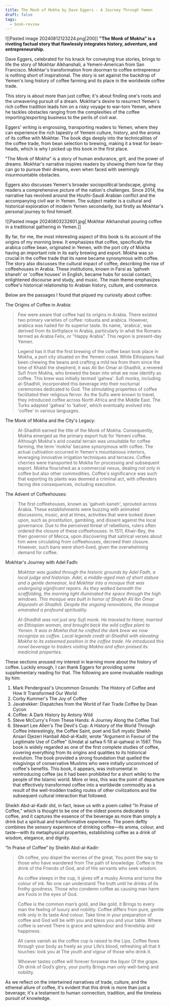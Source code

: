 ```yaml
---
title: The Monk of Mokha by Dave Eggers - A Journey Through Yemen
draft: false
tags:
  - book-review
---
```

![[Pasted image 20240812123224.png|200]]
**"The Monk of Mokha" is a riveting factual story that flawlessly integrates history, adventure, and entrepreneurship.**

Dave Eggers, celebrated for his knack for conveying true stories, brings to life the story of Mokhtar Alkhanshali, a Yemeni-American from San Francisco. Mokhtar's transformation from doorman to coffee entrepreneur is nothing short of inspirational. The story is set against the backdrop of Yemen's long history of coffee farming and its place in the worldwide coffee trade.

This story is about more than just coffee; it's about finding one's roots and the unwavering pursuit of a dream. Mokhtar's desire to resurrect Yemen's rich coffee tradition leads him on a risky voyage to war-torn Yemen, where he tackles obstacles ranging from the complexities of the coffee importing/exporting business to the perils of civil war.

Eggers' writing is engrossing, transporting readers to Yemen, where they can experience the rich tapestry of Yemeni culture, history, and the aroma of its coffee with Mokhtar. The book digs deeply into the technicalities of the coffee trade, from bean selection to brewing, making it a treat for bean-heads, which is why I picked up this book in the first place.

"The Monk of Mokha" is a story of human endurance, grit, and the power of dreams. Mokhtar's narrative inspires readers by showing them how far they can go to pursue their dreams, even when faced with seemingly insurmountable obstacles.

Eggers also discusses Yemen's broader sociopolitical landscape, giving readers a comprehensive picture of the nation's challenges. Since 2014, the narrative has revolved around the Houthi-Saudi Arabian conflict and the accompanying civil war in Yemen. The subject matter is a cultural and historical exploration of modern Yemen secondarily, but firstly as Mokhtar's personal journey to find himself.

![[Pasted image 20240803232601.jpg| Mokhtar Alkhanshali pouring coffee in a traditional gathering in Yemen.]]

By far, for me, the most interesting aspect of this book is its account of the origins of my morning brew. It emphasizes that coffee, specifically the arabica coffee bean, originated in Yemen, with the port city of Mokha having an important role in its early brewing and export. Mokha was so crucial in the coffee trade that its name became synonymous with coffee. The story also discusses the cultural impact of coffee, describing the rise of coffeehouses in Arabia. These institutions, known in Farsi as 'qahveh khaneh' or 'coffee houses' in English, became hubs for social contact, enlightened discourse and study, and music. The main theme emphasizes coffee's historical relationship to Arabian history, culture, and commerce.

Below are the passages I found that piqued my curiosity about coffee:

The Origins of Coffee in Arabia:
> 
> Few were aware that coffee had its origins in Arabia. There existed two primary varieties of coffee: robusta and arabica. However, arabica was hailed for its superior taste. Its name, 'arabica', was derived from its birthplace in Arabia, particularly in what the Romans termed as Arabia Felix, or "Happy Arabia". This region is present-day Yemen.
> 
> Legend has it that the first brewing of the coffee bean took place in Mokha, a port city situated on the Yemeni coast. While Ethiopians had been chewing the beans and crafting a mild tea from them since the time of Khaldi the shepherd, it was Ali Ibn Omar al-Shadhili, a revered Sufi from Mokha, who brewed the bean into what we now identify as coffee. This brew was initially termed 'gahwa'. Sufi monks, including al-Shadhili, incorporated this beverage into their nocturnal ceremonies dedicated to God. The stimulating properties of coffee facilitated their religious fervor. As the Sufis were known to travel, they introduced coffee across North Africa and the Middle East. The Turks adapted 'gahwa' to 'kahve', which eventually evolved into 'coffee' in various languages.

The Monk of Mokha and the City's Legacy:
> Al-Shadhili earned the title of the Monk of Mokha. Consequently, Mokha emerged as the primary export hub for Yemeni coffee. Although Mokha's arid coastal terrain was unsuitable for coffee farming, the term 'mokha' became synonymous with coffee. The actual cultivation occurred in Yemen's mountainous interiors, leveraging innovative irrigation techniques and terraces. Coffee cherries were transported to Mokha for processing and subsequent export. Mokha flourished as a commercial nexus, dealing not only in coffee but also other commodities. Coffee's significance was such that exporting its plants was deemed a criminal act, with offenders facing dire consequences, including execution.

The Advent of Coffeehouses:
> The first coffeehouses, known as 'gahveh kaneh', sprouted across Arabia. These establishments were buzzing with animated discussions, music, and at times, activities that were looked down upon, such as prostitution, gambling, and dissent against the local governance. Due to the perceived threat of rebellions, rulers often ordered the closure of these coffeehouses. In 1511, Khair-Bey, the then governor of Mecca, upon discovering that satirical verses about him were circulating from coffeehouses, decreed their closure. However, such bans were short-lived, given the overwhelming demand for coffee.

Mokhtar's Journey with Adel Fadh:
> _Mokhtar was guided through the historic grounds by Adel Fadh, a local judge and historian. Adel, a middle-aged man of short stature and a gentle demeanor, led Mokhtar into a mosque that was undergoing significant repairs. As they walked beneath the scaffolding, the morning light illuminated the space through the high windows. This mosque was built in honor of Shaykh Ali Ibn Omar Alqurashi al-Shadhili. Despite the ongoing renovations, the mosque emanated a profound spirituality._
> 
> _Al-Shadhili was not just any Sufi monk. He traveled to Harar, married an Ethiopian woman, and brought back the wild coffee plant to Yemen. It was in Mokha that he crafted the dark brew we now recognize as coffee. Local legends credit al-Shadhili with elevating Mokha to its esteemed position in the coffee trade. He introduced this novel beverage to traders visiting Mokha and often praised its medicinal properties._

These sections aroused my interest in learning more about the history of coffee. Luckily enough, I can thank Eggers for providing some supplementary reading for that. The following are some invaluable readings by him:

1. Mark Pendergrast's Uncommon Grounds: The History of Coffee and How It Transformed Our World
2. Corby Kummer's The Joy of Coffee
3. Javatrekker: Dispatches from the World of Fair Trade Coffee by Dean Cycon
4. Coffee: A Dark History by Antony Wild
5. Steve McCurry's From These Hands: A Journey Along the Coffee Trail
6. Stewart Lee Allen's The Devil's Cup: A History of the World Through Coffee
Interestingly, the Coffee Saint, poet and Sufi mystic Sheikh Ansari Djezeri Hanball Abd-al-Kadir, wrote "Argument in Favour of the Legitimate Use of Coffee" (Umdat al safwa fi fill al-qahwa) in 1587. This book is widely regarded as one of the first complete studies of coffee, covering everything from its origins and qualities to its historical evolution. The book provided a strong foundation that quelled the misgivings of conservative Muslims who were initially unconvinced of coffee's benefits. This book, it appears, was instrumental in reintroducing coffee (as it had been prohibited for a short while) to the people of the Islamic world. More or less, this was the point of departure that effectively transformed coffee into a worldwide commodity as a result of the well-trodden trading routes of other civilizations and the subsequent cultural interaction that followed.

Sheikh Abd-al-Kadir did, in fact, leave us with a poem called "In Praise of Coffee," which is thought to be one of the oldest poems dedicated to coffee, and it captures the essence of the beverage as more than simply a drink but a spiritual and transformative experience. The poem deftly combines the sensory experience of drinking coffee—its aroma, colour, and taste—with its metaphysical properties, establishing coffee as a drink of wisdom, elegance, and dignity.

“In Praise of Coffee” by Sheikh Abd-al-Kadir:

> Oh coffee, you dispel the worries of the great,
> You point the way to those who have wandered from
> The path of knowledge. Coffee is the drink of the
> Friends of God, and of His servants who seek wisdom.
> 
> As coffee steeps in the cup, it gives off a musky
> Aroma and turns the colour of ink. No one can understand
> The truth until he drinks of its frothy goodness.
> Those who condemn coffee as causing man harm are
> Fools in the eyes of God.
> 
> Coffee is the common man’s gold, and like gold, it
> Brings to every man the feeling of luxury and nobility.
> Coffee differs from pure, gentle milk only in its taste
> And colour. Take time in your preparation of coffee and
> God will be with you and bless you and your table. Where coffee is served
> There is grace and splendour and friendship and happiness.
> 
> All cares vanish as the coffee cup is raised to the
> Lips. Coffee flows through your body as freely as your
> Life’s blood, refreshing all that it touches: look you at
> The youth and vigour of those who drink it.
> 
> Whoever tastes coffee will forever forswear the liquor
> Of the grape. Oh drink of God’s glory, your purity
> Brings man only well-being and nobility.

As we reflect on the intertwined narratives of trade, culture, and the ethereal allure of coffee, it's evident that this drink is more than just a beverage; it's a testament to human connection, tradition, and the timeless pursuit of knowledge.